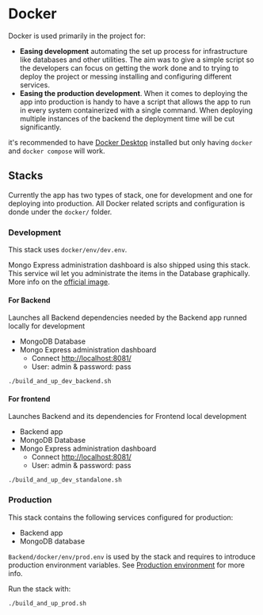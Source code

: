 # Docker

Docker is used primarily in the project for:

- **Easing development** automating the set up process for infrastructure like databases and other utilities. The aim was to give a simple script so the developers can focus on getting the work done and to trying to deploy the project or messing installing and configuring different services.
- **Easing the production development**. When it comes to deploying the app into production is handy to have a script that allows the app to run in every system containerized with a single command. When deploying multiple instances of the backend the deployment time will be cut significantly.

it's recommended to have [Docker Desktop](https://www.docker.com/products/docker-desktop/) installed but only having `docker` and `docker compose` will work.

## Stacks

Currently the app has two types of stack, one for development and one for deploying into production. All Docker related scripts and configuration is donde under the `docker/` folder.

### Development

This stack uses `docker/env/dev.env`.

Mongo Express administration dashboard is also shipped using this stack. This service wil let you administrate the items in the Database graphically. More info on the [official image](https://hub.docker.com/_/mongo-express).

#### For Backend

Launches all Backend dependencies needed by the Backend app runned locally for development

- MongoDB Database
- Mongo Express administration dashboard
  - Connect [http://localhost:8081/](http://localhost:8081/)
  - User: admin & password: pass

```console
./build_and_up_dev_backend.sh
```

#### For frontend

Launches Backend and its dependencies for Frontend local development

- Backend app
- MongoDB Database
- Mongo Express administration dashboard
  - Connect [http://localhost:8081/](http://localhost:8081/)
  - User: admin & password: pass

```console
./build_and_up_dev_standalone.sh
```

### Production

This stack contains the following services configured for production:

- Backend app
- MongoDB database

`Backend/docker/env/prod.env` is used by the stack and requires to introduce production environment variables. See [Production environment](Environment.md) for more info.

Run the stack with:

```console
./build_and_up_prod.sh
```
